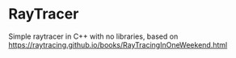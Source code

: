 # RayTracer
Simple raytracer in C++ with no libraries, based on https://raytracing.github.io/books/RayTracingInOneWeekend.html
